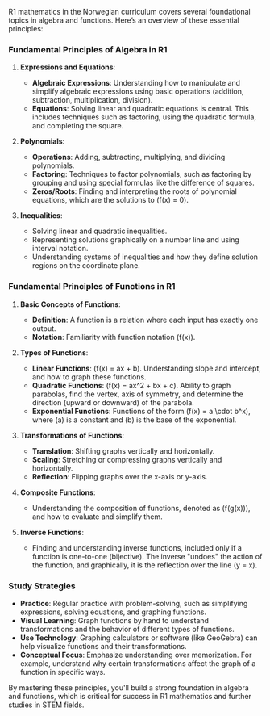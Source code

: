 R1 mathematics in the Norwegian curriculum covers several foundational topics in algebra and functions. Here’s an overview of these essential principles:

### Fundamental Principles of Algebra in R1

1. **Expressions and Equations**:
   - **Algebraic Expressions**: Understanding how to manipulate and simplify algebraic expressions using basic operations (addition, subtraction, multiplication, division).
   - **Equations**: Solving linear and quadratic equations is central. This includes techniques such as factoring, using the quadratic formula, and completing the square.

2. **Polynomials**:
   - **Operations**: Adding, subtracting, multiplying, and dividing polynomials.
   - **Factoring**: Techniques to factor polynomials, such as factoring by grouping and using special formulas like the difference of squares.
   - **Zeros/Roots**: Finding and interpreting the roots of polynomial equations, which are the solutions to \(f(x) = 0\).

3. **Inequalities**:
   - Solving linear and quadratic inequalities.
   - Representing solutions graphically on a number line and using interval notation.
   - Understanding systems of inequalities and how they define solution regions on the coordinate plane.

### Fundamental Principles of Functions in R1

1. **Basic Concepts of Functions**:
   - **Definition**: A function is a relation where each input has exactly one output.
   - **Notation**: Familiarity with function notation \(f(x)\).

2. **Types of Functions**:
   - **Linear Functions**: \(f(x) = ax + b\). Understanding slope and intercept, and how to graph these functions.
   - **Quadratic Functions**: \(f(x) = ax^2 + bx + c\). Ability to graph parabolas, find the vertex, axis of symmetry, and determine the direction (upward or downward) of the parabola.
   - **Exponential Functions**: Functions of the form \(f(x) = a \cdot b^x\), where \(a\) is a constant and \(b\) is the base of the exponential.

3. **Transformations of Functions**:
   - **Translation**: Shifting graphs vertically and horizontally.
   - **Scaling**: Stretching or compressing graphs vertically and horizontally.
   - **Reflection**: Flipping graphs over the x-axis or y-axis.

4. **Composite Functions**:
   - Understanding the composition of functions, denoted as \(f(g(x))\), and how to evaluate and simplify them.

5. **Inverse Functions**:
   - Finding and understanding inverse functions, included only if a function is one-to-one (bijective). The inverse "undoes" the action of the function, and graphically, it is the reflection over the line \(y = x\).

### Study Strategies

- **Practice**: Regular practice with problem-solving, such as simplifying expressions, solving equations, and graphing functions.
- **Visual Learning**: Graph functions by hand to understand transformations and the behavior of different types of functions.
- **Use Technology**: Graphing calculators or software (like GeoGebra) can help visualize functions and their transformations.
- **Conceptual Focus**: Emphasize understanding over memorization. For example, understand why certain transformations affect the graph of a function in specific ways.

By mastering these principles, you'll build a strong foundation in algebra and functions, which is critical for success in R1 mathematics and further studies in STEM fields.
